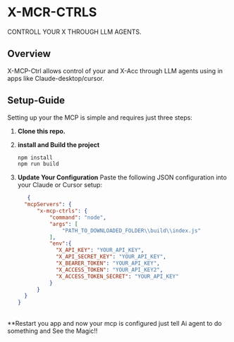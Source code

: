# X-MCR-CTRLS

CONTROLL YOUR X THROUGH LLM AGENTS.

## Overview

X-MCP-Ctrl allows control of your and X-Acc through LLM agents using in apps like Claude-desktop/cursor.

## Setup-Guide

Setting up your the MCP is simple and requires just three steps:

1. **Clone this repo.**

2. **install and Build the project**
   ```bash
   npm install 
   npm run build
   ```
3. **Update Your Configuration**
   Paste the following JSON configuration into your Claude or Cursor setup:
   ```JSON
      {
     "mcpServers": {
         "x-mcp-ctrls": {
             "command": "node",
             "args": [
                 "PATH_TO_DOWNLOADED_FOLDER\\build\\index.js"
             ],
             "env":{
               "X_API_KEY": "YOUR_API_KEY",
               "X_API_SECRET_KEY": "YOUR_API_KEY",
               "X_BEARER_TOKEN": "YOUR_API_KEY",
               "X_ACCESS_TOKEN": "YOUR_API_KEY2",
               "X_ACCESS_TOKEN_SECRET": "YOUR_API_KEY"
             }
         }
     }
   }

<br>
**Restart you app and now your mcp is configured just tell Ai agent to do something and See the Magic!!
